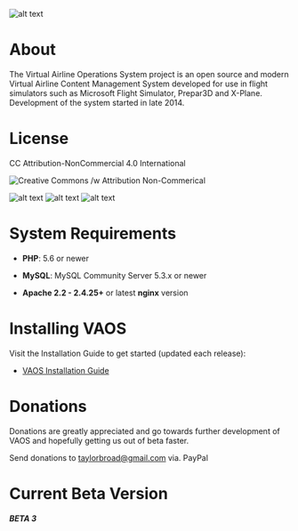 ![alt text](http://i.imgur.com/hxQ7H4n.png)

# About

The Virtual Airline Operations System project is an open source and modern Virtual Airline Content Management System developed for use in flight simulators such as Microsoft Flight Simulator, Prepar3D and X-Plane. Development of the system started in late 2014.


# License

CC Attribution-NonCommercial 4.0 International

![Creative Commons /w Attribution Non-Commerical](https://i.creativecommons.org/l/by-nc/4.0/88x31.png)

![alt text](https://creativecommons.org//wp-content/themes/creativecommons.org/images/chooser_cc.png "CC") ![alt text](https://creativecommons.org/wp-content/themes/creativecommons.org/images/chooser_by.png "CC") ![alt text](https://creativecommons.org//wp-content/themes/creativecommons.org/images/chooser_nc.png "CC")



# System Requirements

- **PHP**: 5.6 or newer

- **MySQL**: MySQL Community Server 5.3.x or newer

- **Apache 2.2 - 2.4.25+** or latest **nginx** version

# Installing VAOS

Visit the Installation Guide to get started (updated each release):
* [VAOS Installation Guide](https://github.com/FSVAOS/VAOS/blob/master/Documentation/InstallationGuide.pdf)

# Donations
Donations are greatly appreciated and go towards further development of VAOS and hopefully getting us out of beta faster.

Send donations to taylorbroad@gmail.com via. PayPal

# Current Beta Version
##### BETA 3
